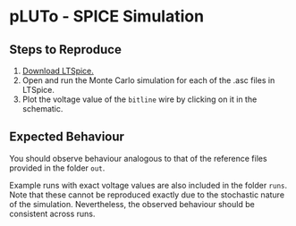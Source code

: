 # pLUTo - SPICE Simulation

## Steps to Reproduce

1. [Download LTSpice.](https://www.analog.com/en/design-center/design-tools-and-calculators/ltspice-simulator.html)
2. Open and run the Monte Carlo simulation for each of the .asc files in LTSpice.
3. Plot the voltage value of the `bitline` wire by clicking on it in the schematic.

## Expected Behaviour

You should observe behaviour analogous to that of the reference files provided in the folder `out`.

Example runs with exact voltage values are also included in the folder `runs`.
Note that these cannot be reproduced exactly due to the stochastic nature of the simulation.
Nevertheless, the observed behaviour should be consistent across runs.
